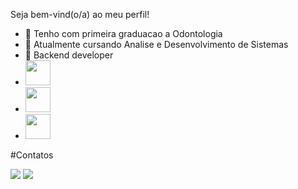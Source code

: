 Seja bem-vind(o/a) ao meu perfil!

- 🔭 Tenho com primeira graduacao a Odontologia
- 🌱 Atualmente cursando Analise e Desenvolvimento de Sistemas
- 👯 Backend developer
- <img src="https://cdn.jsdelivr.net/gh/devicons/devicon/icons/java/java-original.svg" width="40" height="40" />
- <img src="https://cdn.jsdelivr.net/gh/devicons/devicon/icons/go/go-original.svg" width="40" height="40"/>                  
- <img src="https://cdn.jsdelivr.net/gh/devicons/devicon/icons/kotlin/kotlin-original-wordmark.svg" width="40" height="40" />


#Contatos

<div>

<a href = "mailto:joaobarbosasm@gmail.com"><img src="https://img.shields.io/badge/Gmail-D14836?style=for-the-badge&logo=gmail&logoColor=white" target="_blank"></a>
<a href="https://www.linkedin.com/in/joaodevsm" target="_blank"><img src="https://img.shields.io/badge/-LinkedIn-%230077B5?style=for-the-badge&logo=linkedin&logoColor=white" target="_blank"></a>   
</div>

          

          
